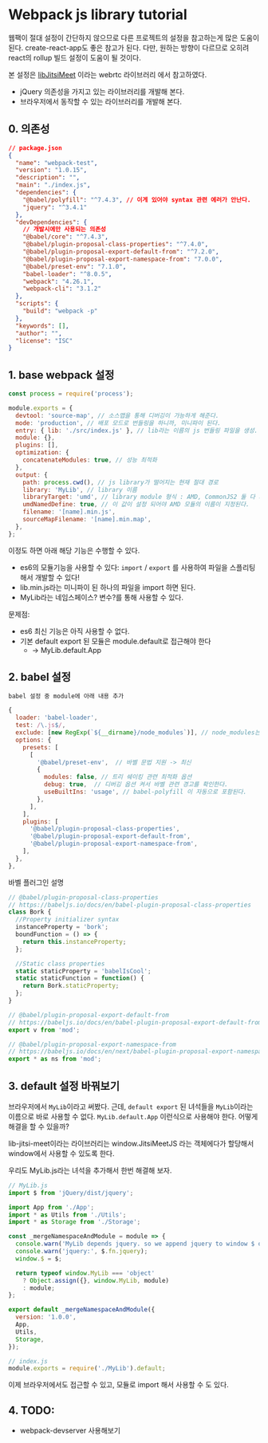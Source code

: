 # Webpack js library tutorial

웹팩이 절대 설정이 간단하지 않으므로 다른 프로젝트의 설정을 참고하는게 많은 도움이 된다. create-react-app도 좋은 참고가 된다. 다만, 원하는 방향이 다르므로 오히려 react의 rollup 빌드 설정이 도움이 될 것이다.

본 설정은 [libJitsiMeet](https://github.com/jitsi/lib-jitsi-meet) 이라는 webrtc 라이브러리 에서 참고하였다.

- jQuery 의존성을 가지고 있는 라이브러리를 개발해 본다.
- 브라우저에서 동작할 수 있는 라이브러리를 개발해 본다.

## 0. 의존성

```json
// package.json
{
  "name": "webpack-test",
  "version": "1.0.15",
  "description": "",
  "main": "./index.js",
  "dependencies": {
    "@babel/polyfill": "^7.4.3", // 이게 있어야 syntax 관련 에러가 안난다.
    "jquery": "^3.4.1"
  },
  "devDependencies": {
    // 개발시에만 사용되는 의존성
    "@babel/core": "^7.4.3",
    "@babel/plugin-proposal-class-properties": "^7.4.0",
    "@babel/plugin-proposal-export-default-from": "^7.2.0",
    "@babel/plugin-proposal-export-namespace-from": "7.0.0",
    "@babel/preset-env": "7.1.0",
    "babel-loader": "^8.0.5",
    "webpack": "4.26.1",
    "webpack-cli": "3.1.2"
  },
  "scripts": {
    "build": "webpack -p"
  },
  "keywords": [],
  "author": "",
  "license": "ISC"
}
```

## 1. base webpack 설정

```js
const process = require('process');

module.exports = {
  devtool: 'source-map', // 소스맵을 통해 디버깅이 가능하게 해준다.
  mode: 'production', // 배포 모드로 번들링을 하니까, 미니파이 된다.
  entry: { lib: './src/index.js' }, // lib라는 이름의 js 번들링 파일을 생성.
  module: {},
  plugins: [],
  optimization: {
    concatenateModules: true, // 성능 최적화
  },
  output: {
    path: process.cwd(), // js library가 떨어지는 현재 절대 경로
    library: 'MyLib', // library 이름
    libraryTarget: 'umd', // library module 형식 : AMD, CommonJS2 둘 다 지원
    umdNamedDefine: true, // 이 값이 설정 되어야 AMD 모듈의 이름이 지정된다.
    filename: '[name].min.js',
    sourceMapFilename: '[name].min.map',
  },
};
```

이정도 하면 아래 해당 기능은 수행할 수 있다.

- es6의 모듈기능을 사용할 수 있다: `import` / `export` 를 사용하여 파일을 스플리팅 해서 개발할 수 있다!
- lib.min.js라는 미니파이 된 하나의 파일을 import 하면 된다.
- MyLib라는 네임스페이스? 변수?를 통해 사용할 수 있다.

문제점:

- es6 최신 기능은 아직 사용할 수 없다.
- 기본 default export 된 모듈은 module.default로 접근해야 한다
  - -> MyLib.default.App

## 2. babel 설정

```js
babel 설정 중 module에 아래 내용 추가

{
  loader: 'babel-loader',
  test: /\.js$/,
  exclude: [new RegExp(`${__dirname}/node_modules`)], // node_modules는 빌드 안한다. 코드에서 import 할 때 minify 된 버전을 사용해야 한다.
  options: {
    presets: [
      [
        '@babel/preset-env',  // 바벨 문법 지원 -> 최신
        {
          modules: false, // 트리 쉐이킹 관련 최적화 옵션
          debug: true,  // 디버깅 옵션 켜서 바벨 관련 경고를 확인한다.
          useBuiltIns: 'usage', // babel-polyfill 이 자동으로 포함된다.
        },
      ],
    ],
    plugins: [
      '@babel/plugin-proposal-class-properties',
      '@babel/plugin-proposal-export-default-from',
      '@babel/plugin-proposal-export-namespace-from',
    ],
  },
},
```

바벨 플러그인 설명

```js
// @babel/plugin-proposal-class-properties
// https://babeljs.io/docs/en/babel-plugin-proposal-class-properties
class Bork {
  //Property initializer syntax
  instanceProperty = 'bork';
  boundFunction = () => {
    return this.instanceProperty;
  };

  //Static class properties
  static staticProperty = 'babelIsCool';
  static staticFunction = function() {
    return Bork.staticProperty;
  };
}
```

```js
// @babel/plugin-proposal-export-default-from
// https://babeljs.io/docs/en/babel-plugin-proposal-export-default-from
export v from 'mod';
```

```js
// @babel/plugin-proposal-export-namespace-from
// https://babeljs.io/docs/en/next/babel-plugin-proposal-export-namespace-from.html
export * as ns from 'mod';
```

## 3. default 설정 바꿔보기

브라우저에서 `MyLib`이라고 써봤다. 근데, `default export` 된 녀석들을 `MyLib`이라는 이름으로 바로 사용할 수 없다. `MyLib.default.App` 이런식으로 사용해야 한다. 어떻게 해결을 할 수 있을까?

lib-jitsi-meet이라는 라이브러리는 window.JitsiMeetJS 라는 객체에다가 할당해서 window에서 사용할 수 있도록 한다.

우리도 MyLib.js라는 녀석을 추가해서 한번 해결해 보자.

```js
// MyLib.js
import $ from 'jQuery/dist/jquery';

import App from './App';
import * as Utils from './Utils';
import * as Storage from './Storage';

const _mergeNamespaceAndModule = module => {
  console.warn('MyLib depends jquery. so we append jquery to window $ object.');
  console.warn('jquery:', $.fn.jquery);
  window.$ = $;

  return typeof window.MyLib === 'object'
    ? Object.assign({}, window.MyLib, module)
    : module;
};

export default _mergeNamespaceAndModule({
  version: '1.0.0',
  App,
  Utils,
  Storage,
});
```

```js
// index.js
module.exports = require('./MyLib').default;
```

이제 브라우저에서도 접근할 수 있고, 모듈로 import 해서 사용할 수 도 있다.

## 4. TODO:

- webpack-devserver 사용해보기
